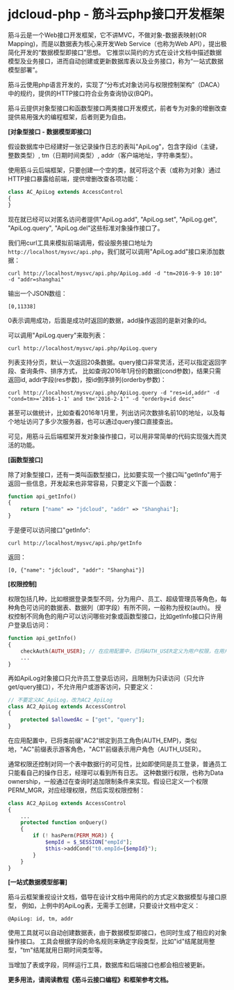 # jdcloud-php - 筋斗云php接口开发框架

筋斗云是一个Web接口开发框架，它不讲MVC，不做对象-数据表映射(OR Mapping)，而是以数据表为核心来开发Web Service（也称为Web API），提出极简化开发的“数据模型即接口”思想。
它推崇以简约的方式在设计文档中描述数据模型及业务接口，进而自动创建或更新数据库表以及业务接口，称为“一站式数据模型部署”。

筋斗云使用php语言开发的，实现了“分布式对象访问与权限控制架构”（DACA）中的规约，提供的HTTP接口符合业务查询协议(BQP)。

筋斗云提供对象型接口和函数型接口两类接口开发模式，前者专为对象的增删改查提供易用强大的编程框架，后者则更为自由。

**[对象型接口 - 数据模型即接口]**

假设数据库中已经建好一张记录操作日志的表叫"ApiLog"，包含字段id（主键，整数类型）, tm（日期时间类型）, addr（客户端地址，字符串类型）。

使用筋斗云后端框架，只要创建一个空的类，就可将这个表（或称为对象）通过HTTP接口暴露给前端，提供增删改查各项功能：
```php
class AC_ApiLog extends AccessControl
{
}
```

现在就已经可以对匿名访问者提供"ApiLog.add", "ApiLog.set", "ApiLog.get", "ApiLog.query", "ApiLog.del"这些标准对象操作接口了。

我们用curl工具来模拟前端调用，假设服务接口地址为`http://localhost/mysvc/api.php`，我们就可以调用"ApiLog.add"接口来添加数据：

	curl http://localhost/mysvc/api.php/ApiLog.add -d "tm=2016-9-9 10:10" -d "addr=shanghai"

输出一个JSON数组：

	[0,11338]

0表示调用成功，后面是成功时返回的数据，add操作返回的是新对象的id。

可以调用"ApiLog.query"来取列表：

	curl http://localhost/mysvc/api.php/ApiLog.query

列表支持分页，默认一次返回20条数据。query接口非常灵活，还可以指定返回字段、查询条件、排序方式，
比如查询2016年1月份的数据(cond参数)，结果只需返回id, addr字段(res参数)，按id倒序排列(orderby参数)：

	curl http://localhost/mysvc/api.php/ApiLog.query -d "res=id,addr" -d "cond=tm>='2016-1-1' and tm<'2016-2-1'" -d "orderby=id desc"

甚至可以做统计，比如查看2016年1月里，列出访问次数排名前10的地址，以及每个地址访问了多少次服务器，也可以通过query接口直接查出。

可见，用筋斗云后端框架开发对象操作接口，可以用非常简单的代码实现强大而灵活的功能。

**[函数型接口]**

除了对象型接口，还有一类叫函数型接口，比如要实现一个接口叫"getInfo"用于返回一些信息，开发起来也非常容易，只要定义下面一个函数：
```php
function api_getInfo()
{
	return ["name" => "jdcloud", "addr" => "Shanghai"];
}
```
于是便可以访问接口"getInfo":

	curl http://localhost/mysvc/api.php/getInfo

返回：

	[0, {"name": "jdcloud", "addr": "Shanghai"}]

**[权限控制]**

权限包括几种，比如根据登录类型不同，分为用户、员工、超级管理员等角色，每种角色可访问的数据表、数据列（即字段）有所不同，一般称为授权(auth)。
授权控制不同角色的用户可以访问哪些对象或函数型接口，比如getInfo接口只许用户登录后访问：
```php
function api_getInfo()
{
	checkAuth(AUTH_USER); // 在应用配置中，已将AUTH_USER定义为用户权限，在用户登录后获得
	...
}
```

再如ApiLog对象接口只允许员工登录后访问，且限制为只读访问（只允许get/query接口），不允许用户或游客访问，只要定义：
```php
// 不要定义AC_ApiLog，改为AC2_ApiLog
class AC2_ApiLog extends AccessControl
{
	protected $allowedAc = ["get", "query"];
}
```
在应用配置中，已将类前缀"AC2"绑定到员工角色(AUTH_EMP)，类似地，"AC"前缀表示游客角色，"AC1"前缀表示用户角色（AUTH_USER）。

通常权限还控制对同一个表中数据行的可见性，比如即使同是员工登录，普通员工只能看自己的操作日志，经理可以看到所有日志。
这种数据行权限，也称为Data ownership，一般通过在查询时追加限制条件来实现。假设已定义一个权限PERM_MGR，对应经理权限，然后实现权限控制：
```php
class AC2_ApiLog extends AccessControl
{
	...
	protected function onQuery()
	{
		if (! hasPerm(PERM_MGR)) {
			$empId = $_SESSION["empId"];
			$this->addCond("t0.empId={$empId}");
		}
	}
}
```

**[一站式数据模型部署]**

筋斗云框架重视设计文档，倡导在设计文档中用简约的方式定义数据模型与接口原型，
例如，上例中的ApiLog表，无需手工创建，只要设计文档中定义：

	@ApiLog: id, tm, addr

使用工具就可以自动创建数据表，由于数据模型即接口，也同时生成了相应的对象操作接口。
工具会根据字段的命名规则来确定字段类型，比如"id"结尾就用整型，"tm"结尾就用日期时间类型等。

当增加了表或字段，同样运行工具，数据库和后端接口也都会相应被更新。

**更多用法，请阅读教程《筋斗云接口编程》和框架参考文档。**

